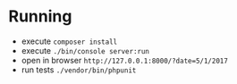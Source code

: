 Running
===============
* execute `composer install`
* execute `./bin/console server:run`
* open in browser `http://127.0.0.1:8000/?date=5/1/2017`
* run tests `./vendor/bin/phpunit`
